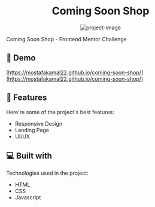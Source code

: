 <h1 id="title" align="center">Coming Soon Shop</h1>

<p align="center"><img src="https://socialify.git.ci/mostafakamal22/base-apparel-coming-soon-master/image?description=1&amp;language=1&amp;name=1&amp;owner=1&amp;stargazers=1&amp;theme=Auto" alt="project-image"></p>

<p id="description">Coming Soon Shop - Frontend Mentor Challenge</p>

<h2>🚀 Demo</h2>

[https://mostafakamal22.github.io/coming-soon-shop/](https://mostafakamal22.github.io/coming-soon-shop/)

 
  
<h2>🧐 Features</h2>

Here're some of the project's best features:

*   Responsive Design
*   Landing Page
*   UI/UX

  
  
<h2>💻 Built with</h2>

Technologies used in the project:

*   HTML
*   CSS
*   Javascript
